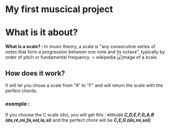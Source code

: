 # My first muscical project

# What is it about?

**What is a scale? :** In music theory, a scale is "any consecutive series of notes that form a progression between one note and its octave", typically by order of pitch or fundamental frequency. > wikipedia
![Image of a scale.](https://piano-ology.com/wp-content/uploads/2011/02/piano-ology-scales-scale-structure-the-number-system-featured.jpg)  

## How does it work? 

It will let you chose a scale from "A" to "F" and will return the scale with the perfect chords.

### exemple :

If you choose the C scale (do), you will get this : `#RRGGBB` ***C,D,E,F,G,A,B (do,ré,mi,fa,sol,la,si)*** and the perfect chore will be ***C,E,G (do,mi,sol)***

